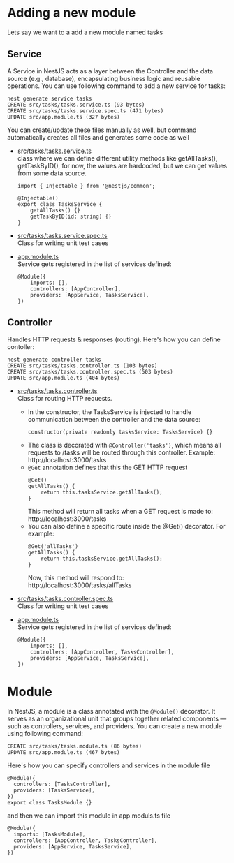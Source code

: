 # Adding a new module
Lets say we want to a add a new module named tasks
## Service
A Service in NestJS acts as a layer between the Controller and the data source (e.g., database), encapsulating business logic and reusable operations. You can use following command to add a new service for tasks:
```
nest generate service tasks
CREATE src/tasks/tasks.service.ts (93 bytes)
CREATE src/tasks/tasks.service.spec.ts (471 bytes)
UPDATE src/app.module.ts (327 bytes)
```

You can create/update these files manually as well, but command automatically creates all files and generates some code as well

- [src/tasks/tasks.service.ts](../src/tasks/tasks.service.ts)  
class where we can define different utility methods like getAllTasks(), getTaskByID(), for now, the values are hardcoded, but we can get values from some data source.

    ```
    import { Injectable } from '@nestjs/common';

    @Injectable()
    export class TasksService {
        getAllTasks() {}
        getTaskByID(id: string) {}
    }

    ```
- [src/tasks/tasks.service.spec.ts](../src/tasks/tasks.service.spec.ts)  
Class for writing unit test cases

 - [app.module.ts](../src/app.module.ts)  
 Service gets registered in the list of services defined:
    ```
    @Module({
        imports: [],
        controllers: [AppController],
        providers: [AppService, TasksService],
    })
    ```

## Controller
Handles HTTP requests & responses (routing). Here's how you can define contoller:
```
nest generate controller tasks
CREATE src/tasks/tasks.controller.ts (103 bytes)
CREATE src/tasks/tasks.controller.spec.ts (503 bytes)
UPDATE src/app.module.ts (404 bytes)
```
- [src/tasks/tasks.controller.ts](../src/tasks/tasks.controller.ts)  
Class for routing HTTP requests.  
    - In the constructor, the TasksService is injected to handle communication between the controller and the data source:
        ```
        constructor(private readonly tasksService: TasksService) {}
        ```  
    - The class is decorated with `@Controller('tasks')`, which means all requests to /tasks will be routed through this controller.
Example: http://localhost:3000/tasks
    - `@Get` annotation defines that this the GET HTTP request
        ```
        @Get()
        getAllTasks() {
            return this.tasksService.getAllTasks();
        }
        ```
        This method will return all tasks when a GET request is made to: http://localhost:3000/tasks  
    - You can also define a specific route inside the @Get() decorator. For example:
        ```
        @Get('allTasks')
        getAllTasks() {
            return this.tasksService.getAllTasks();
        }
        ```
        Now, this method will respond to: http://localhost:3000/tasks/allTasks

- [src/tasks/tasks.controller.spec.ts](../src/tasks/tasks.controller.spec.ts)  
Class for writing unit test cases

 - [app.module.ts](../src/app.module.ts)  
 Service gets registered in the list of services defined:
    ```
    @Module({
        imports: [],
        controllers: [AppController, TasksController],
        providers: [AppService, TasksService],
    })
    ```
# Module
In NestJS, a module is a class annotated with the `@Module()` decorator. It serves as an organizational unit that groups together related components — such as controllers, services, and providers. You can create a new module using following command:
```nest generate module tasks
CREATE src/tasks/tasks.module.ts (86 bytes)
UPDATE src/app.module.ts (467 bytes)
```

Here's how you can specify controllers and services in the module file
```
@Module({
  controllers: [TasksController],
  providers: [TasksService],
})
export class TasksModule {}
```

and then we can import this module in app.moduls.ts file
```
@Module({
  imports: [TasksModule],
  controllers: [AppController, TasksController],
  providers: [AppService, TasksService],
})
```

